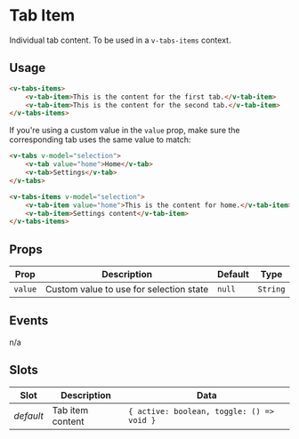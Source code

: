 # Tab Item

Individual tab content. To be used in a `v-tabs-items` context.

## Usage

```html
<v-tabs-items>
	<v-tab-item>This is the content for the first tab.</v-tab-item>
	<v-tab-item>This is the content for the second tab.</v-tab-item>
</v-tabs-items>
```

If you're using a custom value in the `value` prop, make sure the corresponding tab uses the same value to match:

```html
<v-tabs v-model="selection">
	<v-tab value="home">Home</v-tab>
	<v-tab>Settings</v-tab>
</v-tabs>

<v-tabs-items v-model="selection">
	<v-tab-item value="home">This is the content for home.</v-tab-item>
	<v-tab-item>Settings content</v-tab-item>
</v-tabs-items>
```

## Props

| Prop    | Description                             | Default | Type     |
| ------- | --------------------------------------- | ------- | -------- |
| `value` | Custom value to use for selection state | `null`  | `String` |

## Events

n/a

## Slots

| Slot      | Description      | Data                                      |
| --------- | ---------------- | ----------------------------------------- |
| _default_ | Tab item content | `{ active: boolean, toggle: () => void }` |
